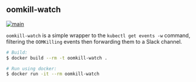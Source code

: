 ## oomkill-watch

[![main](https://github.com/flowerinthenight/oomkill-watch/actions/workflows/main.yml/badge.svg)](https://github.com/flowerinthenight/oomkill-watch/actions/workflows/main.yml)

`oomkill-watch` is a simple wrapper to the `kubectl get events -w` command, filtering the `OOMKilling` events then forwarding them to a Slack channel.

```sh
# Build:
$ docker build --rm -t oomkill-watch .

# Run using docker:
$ docker run -it --rm oomkill-watch
```
